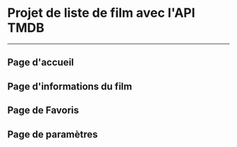 # Projet de liste de film avec l'API TMDB

---------------------

 ## Page d'accueil
 
 ## Page d'informations du film
 
 ## Page de Favoris
 
 ## Page de paramètres
   
